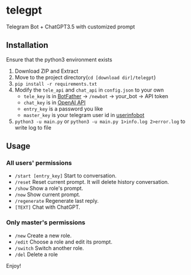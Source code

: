 # telegpt
Telegram Bot + ChatGPT3.5 with customized prompt

## Installation
Ensure that the python3 environment exists

1. Download ZIP and Extract
2. Move to the project directory(`cd [download dir]/telegpt`)
3. `pip install -r requirements.txt`
4. Modify the `tele_api` and `chat_api` in `config.json` to your own
   - `tele_key` is in [BotFather](https://t.me/BotFather) -> `/newbot` -> your_bot -> API token
   - `chat_key` is in [OpenAI API](https://platform.openai.com/account/api-keys)
   - `entry_key` is a password you like
   - `master_key` is your telegram user id in [userinfobot](https://t.me/userinfobot)
5. `python3 -u main.py` or `python3 -u main.py 1>info.log 2>error.log` to write log to file

## Usage

### All users' permissions
- `/start [entry_key]` Start to conversation.
- `/reset` Reset current prompt. It will delete history conversation.
- `/show` Show a role's prompt.
- `/now` Show current prompt.
- `/regenerate` Regenerate last reply.
- `[TEXT]` Chat with ChatGPT.
### Only master's permissions
- `/new` Create a new role.
- `/edit` Choose a role and edit its prompt.
- `/switch` Switch another role.
- `/del` Delete a role

Enjoy!
